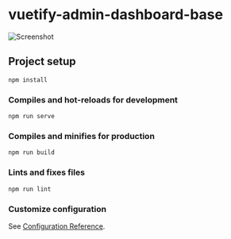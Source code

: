# vuetify-admin-dashboard-base

![Screenshot](/../master/src/assets/app-screenshot.jpg?raw=true "vuetify-admin-dashboard-base Screenshot")

## Project setup
```
npm install
```

### Compiles and hot-reloads for development
```
npm run serve
```

### Compiles and minifies for production
```
npm run build
```

### Lints and fixes files
```
npm run lint
```

### Customize configuration
See [Configuration Reference](https://cli.vuejs.org/config/).
